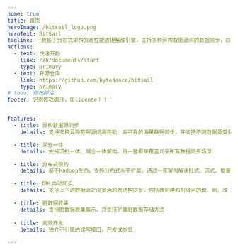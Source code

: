 ```yaml
---
home: true
title: 首页
heroImage: /bitsail_logo.png
heroText: BitSail
tagline: 一款基于分布式架构的高性能数据集成引擎，支持多种异构数据源间的数据同步，目前服务于抖音、今日头条等业务线，每日同步百万级数据。
actions:
  - text: 快速开始
    link: /zh/documents/start
    type: primary
  - text: 开源仓库
    link: https://github.com/bytedance/bitsail
    type: primary
# todo: 修改脚注
footer: 记得修改脚注，加license！！！


features:
  - title: 异构数据源同步
    details: 支持多种异构数据源间高性能、高可靠的海量数据同步，并支持不同数据源类型之间的转换

  - title: 湖仓一体
    details: 支持流批一体、湖仓一体架构，用一套框架覆盖几乎所有数据同步场景

  - title: 分布式架构
    details: 基于Hadoop生态，支持分布式水平扩展，通过一套架构解决批式、流式、增量场景下的数据同步

  - title: DDL自动同步
    details: 支持上下游数据源之间灵活的表结构同步，包括表创建和列级别的增、删、改

  - title: 脏数据收集
    details: 支持脏数据收集展示，并支持扩展脏数据存储方式
  
  - title: 高效开发
    details: 独立于引擎的读写接口，开发成本低

---
```

